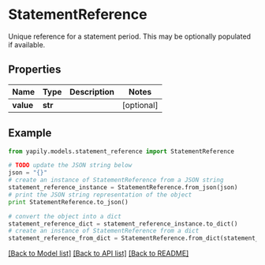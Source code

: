 # StatementReference

Unique reference for a statement period. This may be optionally populated if available.

## Properties
Name | Type | Description | Notes
------------ | ------------- | ------------- | -------------
**value** | **str** |  | [optional] 

## Example

```python
from yapily.models.statement_reference import StatementReference

# TODO update the JSON string below
json = "{}"
# create an instance of StatementReference from a JSON string
statement_reference_instance = StatementReference.from_json(json)
# print the JSON string representation of the object
print StatementReference.to_json()

# convert the object into a dict
statement_reference_dict = statement_reference_instance.to_dict()
# create an instance of StatementReference from a dict
statement_reference_from_dict = StatementReference.from_dict(statement_reference_dict)
```
[[Back to Model list]](../README.md#documentation-for-models) [[Back to API list]](../README.md#documentation-for-api-endpoints) [[Back to README]](../README.md)


